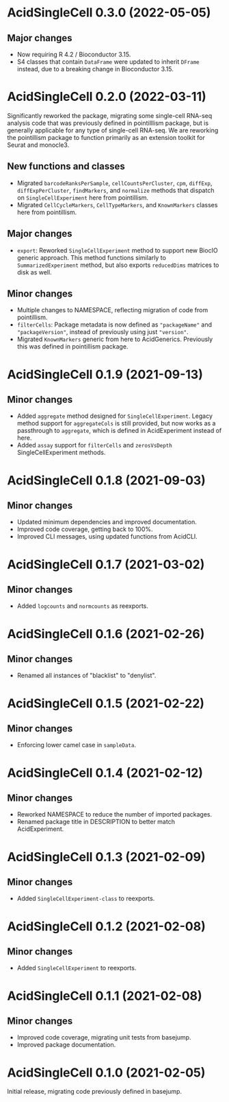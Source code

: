 # AcidSingleCell 0.3.0 (2022-05-05)

## Major changes

- Now requiring R 4.2 / Bioconductor 3.15.
- S4 classes that contain `DataFrame` were updated to inherit `DFrame` instead,
  due to a breaking change in Bioconductor 3.15.

# AcidSingleCell 0.2.0 (2022-03-11)

Significantly reworked the package, migrating some single-cell RNA-seq analysis
code that was previously defined in pointilllism package, but is generally
applicable for any type of single-cell RNA-seq. We are reworking the pointillism
package to function primarily as an extension toolkit for Seurat and monocle3.

## New functions and classes

- Migrated `barcodeRanksPerSample`, `cellCountsPerCluster`, `cpm`, `diffExp`,
  `diffExpPerCluster`, `findMarkers`, and `normalize` methods that dispatch on
  `SingleCellExperiment` here from pointillism.
- Migrated `CellCycleMarkers`, `CellTypeMarkers`, and `KnownMarkers` classes
  here from pointillism.

## Major changes

- `export`: Reworked `SingleCellExperiment` method to support new BiocIO
  generic approach. This method functions similarly to `SummarizedExperiment`
  method, but also exports `reducedDims` matrices to disk as well.

## Minor changes

- Multiple changes to NAMESPACE, reflecting migration of code from pointillism.
- `filterCells`: Package metadata is now defined as `"packageName"` and
  `"packageVersion"`, instead of previously using just `"version"`.
- Migrated `KnownMarkers` generic from here to AcidGenerics. Previously this
  was defined in pointillism package.

# AcidSingleCell 0.1.9 (2021-09-13)

## Minor changes

- Added `aggregate` method designed for `SingleCellExperiment`. Legacy method
  support for `aggregateCols` is still provided, but now works as a passthrough
  to `aggregate`, which is defined in AcidExperiment instead of here.
- Added `assay` support for `filterCells` and `zerosVsDepth`
  SingleCellExperiment methods.

# AcidSingleCell 0.1.8 (2021-09-03)

## Minor changes

- Updated minimum dependencies and improved documentation.
- Improved code coverage, getting back to 100%.
- Improved CLI messages, using updated functions from AcidCLI.

# AcidSingleCell 0.1.7 (2021-03-02)

## Minor changes

- Added `logcounts` and `normcounts` as reexports.

# AcidSingleCell 0.1.6 (2021-02-26)

## Minor changes

- Renamed all instances of "blacklist" to "denylist".

# AcidSingleCell 0.1.5 (2021-02-22)

## Minor changes

- Enforcing lower camel case in `sampleData`.

# AcidSingleCell 0.1.4 (2021-02-12)

## Minor changes

- Reworked NAMESPACE to reduce the number of imported packages.
- Renamed package title in DESCRIPTION to better match AcidExperiment.

# AcidSingleCell 0.1.3 (2021-02-09)

## Minor changes

- Added `SingleCellExperiment-class` to reexports.

# AcidSingleCell 0.1.2 (2021-02-08)

## Minor changes

- Added `SingleCellExperiment` to reexports.

# AcidSingleCell 0.1.1 (2021-02-08)

## Minor changes

- Improved code coverage, migrating unit tests from basejump.
- Improved package documentation.

# AcidSingleCell 0.1.0 (2021-02-05)

Initial release, migrating code previously defined in basejump.
